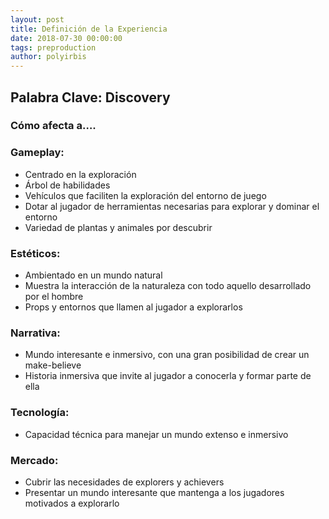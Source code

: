 ```yaml
---
layout: post
title: Definición de la Experiencia
date: 2018-07-30 00:00:00
tags: preproduction
author: polyirbis
---
```



## Palabra Clave: Discovery

### Cómo afecta a….

### Gameplay:
* Centrado en la exploración
* Árbol de habilidades 
* Vehículos que faciliten la exploración del entorno de juego
* Dotar al jugador de herramientas necesarias para explorar y dominar el entorno
* Variedad de plantas y animales por descubrir

### Estéticos:
* Ambientado en un mundo natural
* Muestra la interacción de la naturaleza con todo aquello desarrollado por el hombre
* Props y entornos que llamen al jugador a explorarlos

### Narrativa:
* Mundo interesante e inmersivo, con una gran posibilidad de crear un make-believe
* Historia inmersiva que invite al jugador a conocerla y formar parte de ella

### Tecnología:
* Capacidad técnica para manejar un mundo extenso e inmersivo

### Mercado:
* Cubrir las necesidades de explorers y achievers
* Presentar un mundo interesante que mantenga a los jugadores motivados a explorarlo
